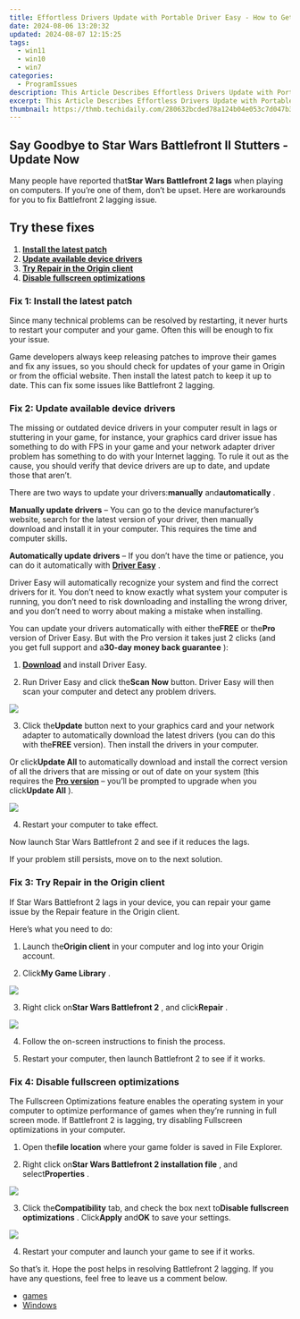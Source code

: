 ```yaml
---
title: Effortless Drivers Update with Portable Driver Easy - How to Get Started?
date: 2024-08-06 13:20:32
updated: 2024-08-07 12:15:25
tags:
  - win11
  - win10
  - win7
categories:
  - ProgramIssues
description: This Article Describes Effortless Drivers Update with Portable Driver Easy - How to Get Started?
excerpt: This Article Describes Effortless Drivers Update with Portable Driver Easy - How to Get Started?
thumbnail: https://thmb.techidaily.com/280632bcded78a124b04e053c7d047b36940366fb100b93a3444f92f9f5d3614.jpg
---
```


## Say Goodbye to Star Wars Battlefront II Stutters - Update Now

Many people have reported that**Star Wars Battlefront 2 lags** when playing on computers. If you’re one of them, don’t be upset. Here are workarounds for you to fix Battlefront 2 lagging issue.

## Try these fixes

1. **[Install the latest patch](https://tools.techidaily.com/drivereasy/download/)**
2. **[Update available device drivers](https://tools.techidaily.com/drivereasy/download/)**
3. **[Try Repair in the Origin client](https://tools.techidaily.com/drivereasy/download/)**
4. **[Disable fullscreen optimizations](https://tools.techidaily.com/drivereasy/download/)**

### Fix 1: Install the latest patch

 Since many technical problems can be resolved by restarting, it never hurts to restart your computer and your game. Often this will be enough to fix your issue.

 Game developers always keep releasing patches to improve their games and fix any issues, so you should check for updates of your game in Origin or from the official website. Then install the latest patch to keep it up to date. This can fix some issues like Battlefront 2 lagging.

### Fix 2: Update available device drivers

 The missing or outdated device drivers in your computer result in lags or stuttering in your game, for instance, your graphics card driver issue has something to do with FPS in your game and your network adapter driver problem has something to do with your Internet lagging. To rule it out as the cause, you should verify that device drivers are up to date, and update those that aren’t.

 There are two ways to update your drivers:**manually** and**automatically** .

**Manually update drivers** – You can go to the device manufacturer’s website, search for the latest version of your driver, then manually download and install it in your computer. This requires the time and computer skills.

**Automatically update drivers** – If you don’t have the time or patience, you can do it automatically with **[Driver Easy](https://tools.techidaily.com/drivereasy/download/)**  .

 Driver Easy will automatically recognize your system and find the correct drivers for it. You don’t need to know exactly what system your computer is running, you don’t need to risk downloading and installing the wrong driver, and you don’t need to worry about making a mistake when installing.

 You can update your drivers automatically with either the**FREE** or the**Pro** version of Driver Easy. But with the Pro version it takes just 2 clicks (and you get full support and a**30-day money back guarantee** ):

 1) **[Download](https://tools.techidaily.com/drivereasy/download/)**  and install Driver Easy.

 2) Run Driver Easy and click the**Scan Now** button. Driver Easy will then scan your computer and detect any problem drivers.

![](https://images.drivereasy.com/wp-content/uploads/2019/08/image-252.png)

 3) Click the**Update** button next to your graphics card and your network adapter to automatically download the latest drivers (you can do this with the**FREE** version). Then install the drivers in your computer.

 Or click**Update All** to automatically download and install the correct version of all the drivers that are missing or out of date on your system (this requires the **[Pro version](https://tools.techidaily.com/drivereasy/download/)**  – you’ll be prompted to upgrade when you click**Update All** ).

![](https://images.drivereasy.com/wp-content/uploads/2019/08/image-253.png)

4) Restart your computer to take effect.

Now launch Star Wars Battlefront 2 and see if it reduces the lags.

If your problem still persists, move on to the next solution.

### Fix 3: Try Repair in the Origin client

 If Star Wars Battlefront 2 lags in your device, you can repair your game issue by the Repair feature in the Origin client.

Here’s what you need to do:

 1) Launch the**Origin client** in your computer and log into your Origin account.

 2) Click**My Game Library** .

![](https://images.drivereasy.com/wp-content/uploads/2019/08/image-200.png)

 3) Right click on**Star Wars Battlefront 2** , and click**Repair** .

![](https://images.drivereasy.com/wp-content/uploads/2019/08/image-255.png)

4) Follow the on-screen instructions to finish the process.

5) Restart your computer, then launch Battlefront 2 to see if it works.

### Fix 4: Disable fullscreen optimizations

 The Fullscreen Optimizations feature enables the operating system in your computer to optimize performance of games when they’re running in full screen mode. If Battlefront 2 is lagging, try disabling Fullscreen optimizations in your computer.

 1) Open the**file location** where your game folder is saved in File Explorer.

 2) Right click on**Star Wars Battlefront 2 installation file** , and select**Properties** .

![](https://images.drivereasy.com/wp-content/uploads/2019/08/image-256.png)

 3) Click the**Compatibility** tab, and check the box next to**Disable fullscreen optimizations** . Click**Apply** and**OK** to save your settings.

![](https://images.drivereasy.com/wp-content/uploads/2019/08/image-257.png)

4) Restart your computer and launch your game to see if it works.

 So that’s it. Hope the post helps in resolving Battlefront 2 lagging. If you have any questions, feel free to leave us a comment below.

* [games](https://tools.techidaily.com/drivereasy/download/)
* [Windows](https://tools.techidaily.com/drivereasy/download/)

<ins class="adsbygoogle"
     style="display:block"
     data-ad-format="autorelaxed"
     data-ad-client="ca-pub-7571918770474297"
     data-ad-slot="1223367746"></ins>



<ins class="adsbygoogle"
     style="display:block"
     data-ad-client="ca-pub-7571918770474297"
     data-ad-slot="8358498916"
     data-ad-format="auto"
     data-full-width-responsive="true"></ins>
